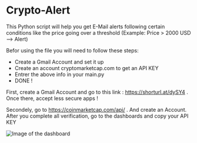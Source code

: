 # Crypto-Alert
This Python script will help you get E-Mail alerts following certain conditions like the price going over a threshold (Example: Price > 2000 USD --> Alert)

Befor using the file you will need to follow these steps:
* Create a Gmail Account and set it up
* Create an account cryptomarketcap.com to get an API KEY
* Entrer the above info in your main.py
* DONE !

First, create a Gmail Account and go to this link : https://shorturl.at/dySY4 . Once there, accept less secure apps !

Secondely, go to https://coinmarketcap.com/api/ . And create an Account. After you complete all verification, go to the dashboards and copy your API KEY

![Image of the dashboard](https://github.com/saadze/Crypto-Alert/blob/main/images/coinmarketKEY.PNG)


